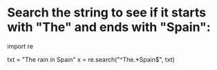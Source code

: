 # Search the string to see if it starts with "The" and ends with "Spain":

import re

txt = "The rain in Spain"
x = re.search("^The.*Spain$", txt)
